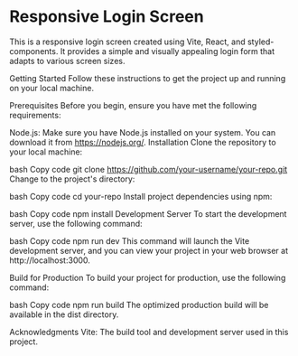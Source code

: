 # Responsive Login Screen
This is a responsive login screen created using Vite, React, and styled-components. It provides a simple and visually appealing login form that adapts to various screen sizes.

Getting Started
Follow these instructions to get the project up and running on your local machine.

Prerequisites
Before you begin, ensure you have met the following requirements:

Node.js: Make sure you have Node.js installed on your system. You can download it from https://nodejs.org/.
Installation
Clone the repository to your local machine:

bash
Copy code
git clone https://github.com/your-username/your-repo.git
Change to the project's directory:

bash
Copy code
cd your-repo
Install project dependencies using npm:

bash
Copy code
npm install
Development Server
To start the development server, use the following command:

bash
Copy code
npm run dev
This command will launch the Vite development server, and you can view your project in your web browser at http://localhost:3000.

Build for Production
To build your project for production, use the following command:

bash
Copy code
npm run build
The optimized production build will be available in the dist directory.


Acknowledgments
Vite: The build tool and development server used in this project.
